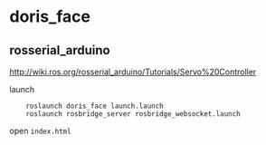# doris_face


## rosserial_arduino
http://wiki.ros.org/rosserial_arduino/Tutorials/Servo%20Controller

launch

```
    roslaunch doris_face launch.launch
    roslaunch rosbridge_server rosbridge_websocket.launch
```

open `index.html`